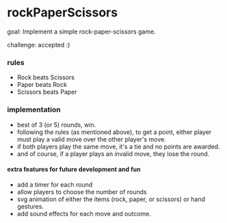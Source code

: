 # rockPaperScissors

goal: Implement a simple rock-paper-scissors game.

challenge: accepted :)

### rules
- Rock beats Scissors
- Paper beats Rock
- Scissors beats Paper

### implementation
- best of 3 (or 5) rounds, win.
- following the rules (as mentioned above), to get a point, either player must play a valid move over the other player's move.
- if both players play the same move, it's a tie and no points are awarded.
- and of course, if a player plays an invalid move, they lose the round.

#### extra features for future development and fun
- add a timer for each round
- allow players to choose the number of rounds
- svg animation of either the items (rock, paper, or scissors) or hand gestures.
- add sound effects for each move and outcome.
